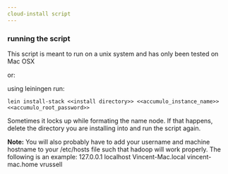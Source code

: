 ```yaml
---
cloud-install script
---
```


### running the script
This script is meant to run on a unix system and has only been tested on Mac OSX


or:

using leiningen run:
```
lein install-stack <<install directory>> <<accumulo_instance_name>> <<accumulo_root_password>>
```

Sometimes it locks up while formating the name node.  If that happens, delete the directory you are installing into and run the script again.

 **Note:**  You will also probably have to add your username and machine hostname to your /etc/hosts file such that hadoop will work properly.  The following is an example:
127.0.0.1   localhost Vincent-Mac.local vincent-mac.home vrussell
